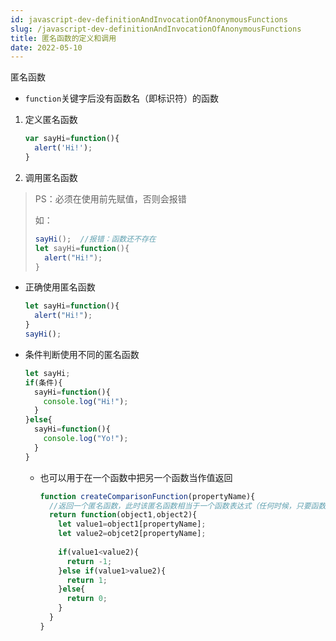 ```yaml
---
id: javascript-dev-definitionAndInvocationOfAnonymousFunctions
slug: /javascript-dev-definitionAndInvocationOfAnonymousFunctions
title: 匿名函数的定义和调用
date: 2022-05-10
---
```

匿名函数

* `function`关键字后没有函数名（即标识符）的函数

1. 定义匿名函数

   ````javascript
   var sayHi=function(){
     alert('Hi!');
   }
   ````

2. 调用匿名函数

> PS：必须在使用前先赋值，否则会报错
>
> 如：
>
> ````javascript
> sayHi();	//报错：函数还不存在
> let sayHi=function(){
>   alert("Hi!");
> }
> ````

* 正确使用匿名函数

  ````javascript
  let sayHi=function(){
    alert("Hi!");
  }
  sayHi();
  ````

* 条件判断使用不同的匿名函数

  ````javascript
  let sayHi;
  if(条件){
    sayHi=function(){
      console.log("Hi!");
    }
  }else{
    sayHi=function(){
      console.log("Yo!");
    }
  }
  ````

  * 也可以用于在一个函数中把另一个函数当作值返回

    ````javascript
    function createComparisonFunction(propertyName){
      //返回一个匿名函数，此时该匿名函数相当于一个函数表达式（任何时候，只要函数被当作值使用，就是一个函数表达式）
      return function(object1,object2){
        let value1=object1[propertyName];
        let value2=objcet2[propertyName];
        
        if(value1<value2){
          return -1;
        }else if(value1>value2){
          return 1;
        }else{
          return 0;
        }
      }
    }
    
    ````

    